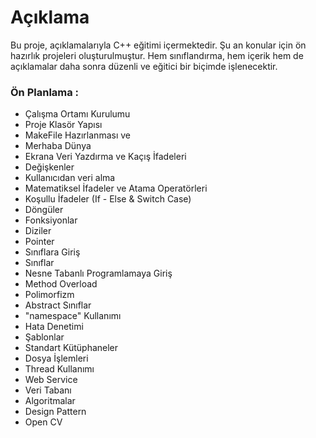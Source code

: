 # Açıklama
Bu proje, açıklamalarıyla C++ eğitimi içermektedir. Şu an konular için ön hazırlık projeleri oluşturulmuştur. Hem sınıflandırma, hem içerik hem de açıklamalar daha sonra düzenli ve eğitici bir biçimde işlenecektir.  

### Ön Planlama :
* Çalışma Ortamı Kurulumu
* Proje Klasör Yapısı
* MakeFile Hazırlanması ve
* Merhaba Dünya
* Ekrana Veri Yazdırma ve Kaçış İfadeleri
* Değişkenler
* Kullanıcıdan veri alma
* Matematiksel İfadeler ve Atama Operatörleri
* Koşullu İfadeler (If - Else & Switch Case)
* Döngüler
* Fonksiyonlar
* Diziler
* Pointer
* Sınıflara Giriş
* Sınıflar
* Nesne Tabanlı Programlamaya Giriş
* Method Overload
* Polimorfizm
* Abstract Sınıflar
* "namespace" Kullanımı
* Hata Denetimi
* Şablonlar
* Standart Kütüphaneler
* Dosya İşlemleri
* Thread Kullanımı
* Web Service
* Veri Tabanı
* Algoritmalar
* Design Pattern
* Open CV
